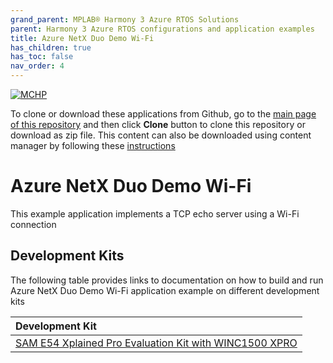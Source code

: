 ```yaml
---
grand_parent: MPLAB® Harmony 3 Azure RTOS Solutions
parent: Harmony 3 Azure RTOS configurations and application examples
title: Azure NetX Duo Demo Wi-Fi
has_children: true
has_toc: false
nav_order: 4
---
```


[![MCHP](https://www.microchip.com/ResourcePackages/Microchip/assets/dist/images/logo.png)](https://www.microchip.com)

To clone or download these applications from Github, go to the [main page of this repository](https://github.com/Microchip-MPLAB-Harmony/azure_rtos) and then click **Clone** button to clone this repository or download as zip file. This content can also be downloaded using content manager by following these [instructions](https://github.com/Microchip-MPLAB-Harmony/contentmanager/wiki)

# Azure NetX Duo Demo Wi-Fi

This example application implements a TCP echo server using a Wi-Fi connection

## Development Kits
The following table provides links to documentation on how to build and run Azure NetX Duo Demo Wi-Fi application example on different development kits

| Development Kit |
|:----------------|
|[SAM E54 Xplained Pro Evaluation Kit with WINC1500 XPRO](docs/readme_sam_e54_winc1500_xpro.md) |
